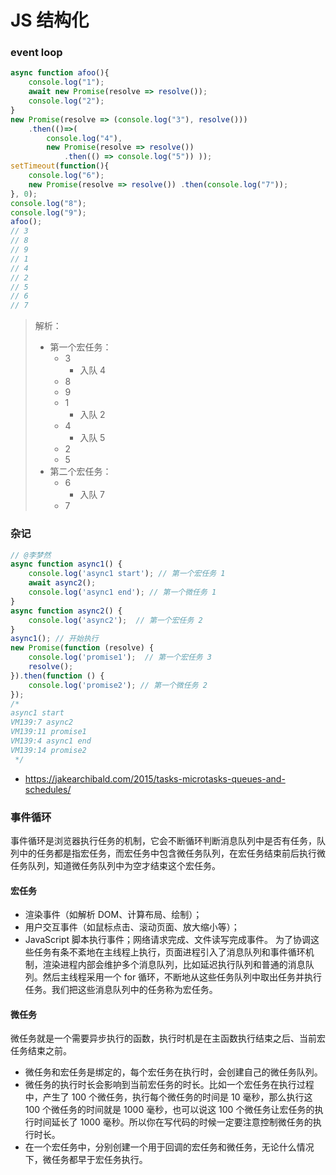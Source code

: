 # JS 结构化

### event loop

```javascript
async function afoo(){
    console.log("1");
    await new Promise(resolve => resolve());
    console.log("2");
}
new Promise(resolve => (console.log("3"), resolve()))
    .then(()=>(
        console.log("4"), 
        new Promise(resolve => resolve())
            .then(() => console.log("5")) ));
setTimeout(function(){
    console.log("6");
    new Promise(resolve => resolve()) .then(console.log("7"));
}, 0);
console.log("8");
console.log("9");
afoo();
// 3
// 8
// 9
// 1
// 4
// 2
// 5
// 6
// 7
```

> 解析：
> * 第一个宏任务：
>   * 3
>        * 入队 4
>    * 8
>    * 9
>    * 1
>        * 入队 2
>    * 4
>        * 入队 5
>    * 2
>    * 5
>* 第二个宏任务：
>    * 6
>        * 入队 7
>    * 7

### 杂记
``` javascript
// @李梦然  
async function async1() {
    console.log('async1 start'); // 第一个宏任务 1
    await async2();
    console.log('async1 end'); // 第一个微任务 1
}
async function async2() {
    console.log('async2');  // 第一个宏任务 2
}
async1(); // 开始执行
new Promise(function (resolve) {
    console.log('promise1');  // 第一个宏任务 3
    resolve();
}).then(function () {
    console.log('promise2'); // 第一个微任务 2
});
/* 
async1 start
VM139:7 async2
VM139:11 promise1
VM139:4 async1 end
VM139:14 promise2
 */
```
* https://jakearchibald.com/2015/tasks-microtasks-queues-and-schedules/


### 事件循环

事件循环是浏览器执行任务的机制，它会不断循环判断消息队列中是否有任务，队列中的任务都是指宏任务，而宏任务中包含微任务队列，在宏任务结束前后执行微任务队列，知道微任务队列中为空才结束这个宏任务。
#### 宏任务
- 渲染事件（如解析 DOM、计算布局、绘制）；
- 用户交互事件（如鼠标点击、滚动页面、放大缩小等）；
- JavaScript 脚本执行事件；网络请求完成、文件读写完成事件。
为了协调这些任务有条不紊地在主线程上执行，页面进程引入了消息队列和事件循环机制，渲染进程内部会维护多个消息队列，比如延迟执行队列和普通的消息队列。然后主线程采用一个 for 循环，不断地从这些任务队列中取出任务并执行任务。我们把这些消息队列中的任务称为宏任务。
#### 微任务
微任务就是一个需要异步执行的函数，执行时机是在主函数执行结束之后、当前宏任务结束之前。
- 微任务和宏任务是绑定的，每个宏任务在执行时，会创建自己的微任务队列。
- 微任务的执行时长会影响到当前宏任务的时长。比如一个宏任务在执行过程中，产生了 100 个微任务，执行每个微任务的时间是 10 毫秒，那么执行这 100 个微任务的时间就是 1000 毫秒，也可以说这 100 个微任务让宏任务的执行时间延长了 1000 毫秒。所以你在写代码的时候一定要注意控制微任务的执行时长。
- 在一个宏任务中，分别创建一个用于回调的宏任务和微任务，无论什么情况下，微任务都早于宏任务执行。
